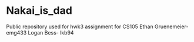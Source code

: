 # Nakai_is_dad
Public repository used for hwk3 assignment for CS105
Ethan Gruenemeier- emg433
Logan Bess- lkb94
